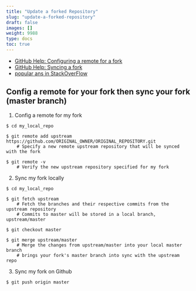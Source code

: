 ```yaml
---
title: "Update a forked Repository"
slug: "update-a-forked-repository"
draft: false
images: []
weight: 9988
type: docs
toc: true
---
```


- [GitHub Help: Configuring a remote for a fork](https://help.github.com/articles/configuring-a-remote-for-a-fork/)
- [GitHub Help: Syncing a fork](https://help.github.com/articles/syncing-a-fork/)
- [popular ans in StackOverFlow](http://stackoverflow.com/questions/7244321/how-do-i-update-a-github-forked-repository)

## Config a remote for your fork then sync your fork (master branch)
1. Config a remote for my fork
```
$ cd my_local_repo

$ git remote add upstream https://github.com/ORIGINAL_OWNER/ORIGINAL_REPOSITORY.git
    # Specify a new remote upstream repository that will be synced with the fork

$ git remote -v
    # Verify the new upstream repository specified for my fork
```

2. Sync my fork locally
```
$ cd my_local_repo

$ git fetch upstream
    # Fetch the branches and their respective commits from the upstream repository
    # Commits to master will be stored in a local branch, upstream/master

$ git checkout master

$ git merge upstream/master
    # Merge the changes from upstream/master into your local master branch
    # brings your fork's master branch into sync with the upstream repo
```
3. Sync my fork on Github
```
$ git push origin master
```

